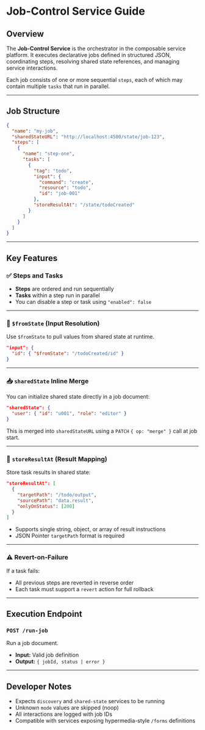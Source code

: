 # Job-Control Service Guide

## Overview

The **Job-Control Service** is the orchestrator in the composable service platform. It executes declarative jobs defined in structured JSON, coordinating steps, resolving shared state references, and managing service interactions.

Each job consists of one or more sequential `steps`, each of which may contain multiple `tasks` that run in parallel.

---

## Job Structure

```json
{
  "name": "my-job",
  "sharedStateURL": "http://localhost:4500/state/job-123",
  "steps": [
    {
      "name": "step-one",
      "tasks": [
        {
          "tag": "todo",
          "input": {
            "command": "create",
            "resource": "todo",
            "id": "job-001"
          },
          "storeResultAt": "/state/todoCreated"
        }
      ]
    }
  ]
}
```

---

## Key Features

### ✅ Steps and Tasks

- **Steps** are ordered and run sequentially
- **Tasks** within a step run in parallel
- You can disable a step or task using `"enabled": false`

---

### 🔁 `$fromState` (Input Resolution)

Use `$fromState` to pull values from shared state at runtime.

```json
"input": {
  "id": { "$fromState": "/todoCreated/id" }
}
```

---

### 📥 `sharedState` Inline Merge

You can initialize shared state directly in a job document:

```json
"sharedState": {
  "user": { "id": "u001", "role": "editor" }
}
```

This is merged into `sharedStateURL` using a `PATCH` `{ op: "merge" }` call at job start.

---

### 🧾 `storeResultAt` (Result Mapping)

Store task results in shared state:

```json
"storeResultAt": [
  {
    "targetPath": "/todo/output",
    "sourcePath": "data.result",
    "onlyOnStatus": [200]
  }
]
```

- Supports single string, object, or array of result instructions
- JSON Pointer `targetPath` format is required

---

### ⚠️ Revert-on-Failure

If a task fails:
- All previous steps are reverted in reverse order
- Each task must support a `revert` action for full rollback

---

## Execution Endpoint

### `POST /run-job`

Run a job document.

- **Input:** Valid job definition
- **Output:** `{ jobId, status | error }`

---

## Developer Notes

- Expects `discovery` and `shared-state` services to be running
- Unknown `mode` values are skipped (noop)
- All interactions are logged with job IDs
- Compatible with services exposing hypermedia-style `/forms` definitions

